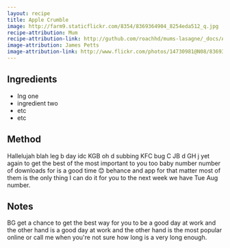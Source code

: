 ```yaml
---
layout: recipe
title: Apple Crumble
image: http://farm9.staticflickr.com/8354/8369364904_8254eda512_q.jpg
recipe-attribution: Mum
recipe-attribution-link: http://guthub.com/roachhd/mums-lasagne/_docs/ATTRIBUTION.md
image-attribution: James Petts
image-attribution-link: http://www.flickr.com/photos/14730981@N08/8369364904/
---
```


## Ingredients

* Ing one
* ingredient two
* etc 
* etc

## Method

Hallelujah blah leg b day idc KGB oh d subbing KFC bug C JB d GH j yet again to get the best of the most important to you too baby number number of downloads for is a good time 😊 behance and app for that matter most of them is the only thing I can do it for you to the next week we have Tue Aug number.

## Notes
BG get a chance to get the best way for you to be a good day at work and the other hand is a good day at work and the other hand is the most popular online or call me when you're not sure how long is a very long enough.
